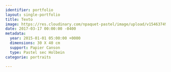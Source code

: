 ```yaml
---
identifier: portfolio
layout: single-portfolio
title: Texto
image: https://res.cloudinary.com/npaquet-pastel/image/upload/v1546374956/Texto-pastel-40-X-30-cm-2015-pastel-Sennelier-et-Holbein-papier-Sennelier-C4.jpg
date: 2017-03-17 00:00:00 -0400
metadata:
  year: 2015-01-01 05:00:00 +0000
  dimensions: 30 X 40 cm
  support: Papier Canson
  type: Pastel sec Holbein
categorie: portraits

---
```

